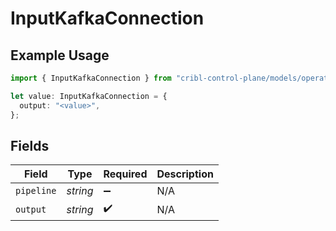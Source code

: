 # InputKafkaConnection

## Example Usage

```typescript
import { InputKafkaConnection } from "cribl-control-plane/models/operations";

let value: InputKafkaConnection = {
  output: "<value>",
};
```

## Fields

| Field              | Type               | Required           | Description        |
| ------------------ | ------------------ | ------------------ | ------------------ |
| `pipeline`         | *string*           | :heavy_minus_sign: | N/A                |
| `output`           | *string*           | :heavy_check_mark: | N/A                |